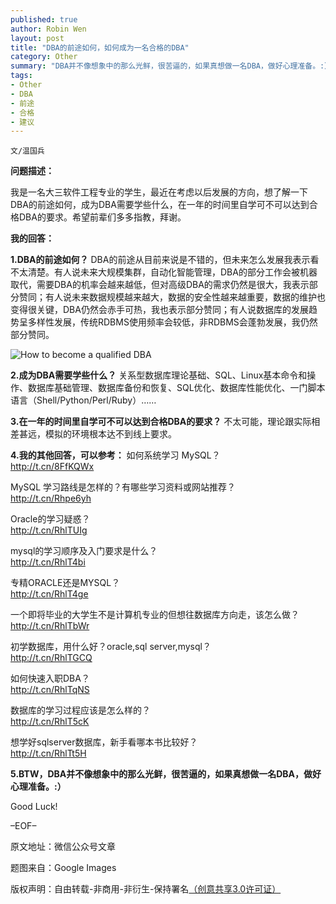 ```yaml
---
published: true
author: Robin Wen
layout: post
title: "DBA的前途如何，如何成为一名合格的DBA"
category: Other
summary: "DBA并不像想象中的那么光鲜，很苦逼的，如果真想做一名DBA，做好心理准备。:）知友问题以及我的回答。"
tags: 
- Other
- DBA
- 前途
- 合格
- 建议
---
```


`文/温国兵`

**问题描述：**

我是一名大三软件工程专业的学生，最近在考虑以后发展的方向，想了解一下DBA的前途如何，成为DBA需要学些什么，在一年的时间里自学可不可以达到合格DBA的要求。希望前辈们多多指教，拜谢。

**我的回答：**

**1.DBA的前途如何？**
DBA的前途从目前来说是不错的，但未来怎么发展我表示看不太清楚。有人说未来大规模集群，自动化智能管理，DBA的部分工作会被机器取代，需要DBA的机率会越来越低，但对高级DBA的需求仍然是很大，我表示部分赞同；有人说未来数据规模越来越大，数据的安全性越来越重要，数据的维护也变得很关键，DBA仍然会赤手可热，我也表示部分赞同；有人说数据库的发展趋势呈多样性发展，传统RDBMS使用频率会较低，非RDBMS会蓬勃发展，我仍然部分赞同。

![How to become a qualified DBA](http://i.imgur.com/LCfXHUO.gif)

**2.成为DBA需要学些什么？**
关系型数据库理论基础、SQL、Linux基本命令和操作、数据库基础管理、数据库备份和恢复、SQL优化、数据库性能优化、一门脚本语言（Shell/Python/Perl/Ruby）……

**3.在一年的时间里自学可不可以达到合格DBA的要求？**
不太可能，理论跟实际相差甚远，模拟的环境根本达不到线上要求。

**4.我的其他回答，可以参考：**
如何系统学习 MySQL？<br/>
<a href="http://t.cn/8FfKQWx" target="_blank">http://t.cn/8FfKQWx</a>

MySQL 学习路线是怎样的？有哪些学习资料或网站推荐？<br/>
<a href="http://t.cn/Rhpe6yh" target="_blank">http://t.cn/Rhpe6yh</a>

Oracle的学习疑惑？<br/>
<a href="http://t.cn/RhlTUIg" target="_blank">http://t.cn/RhlTUIg</a>

mysql的学习顺序及入门要求是什么？<br/>
<a href="http://t.cn/RhlT4bi" target="_blank">http://t.cn/RhlT4bi</a>

专精ORACLE还是MYSQL？<br/>
<a href="http://t.cn/RhlT4ge" target="_blank">http://t.cn/RhlT4ge</a>

一个即将毕业的大学生不是计算机专业的但想往数据库方向走，该怎么做？<br/>
<a href="http://t.cn/RhlTbWr" target="_blank">http://t.cn/RhlTbWr</a>

初学数据库，用什么好？oracle,sql server,mysql？<br/>
<a href="http://t.cn/RhlTGCQ" target="_blank">http://t.cn/RhlTGCQ</a>

如何快速入职DBA？<br/>
<a href="http://t.cn/RhlTqNS" target="_blank">http://t.cn/RhlTqNS</a>

数据库的学习过程应该是怎么样的？<br/>
<a href="http://t.cn/RhlT5cK" target="_blank">http://t.cn/RhlT5cK</a>

想学好sqlserver数据库，新手看哪本书比较好？<br/>
<a href="http://t.cn/RhlTt5H" target="_blank">http://t.cn/RhlTt5H</a>

**5.BTW，DBA并不像想象中的那么光鲜，很苦逼的，如果真想做一名DBA，做好心理准备。:）**

Good Luck!

–EOF–

原文地址：微信公众号文章

题图来自：Google Images

版权声明：自由转载-非商用-非衍生-保持署名<a href="http://creativecommons.org/licenses/by-nc-nd/3.0/deed.zh" target="_blank">（创意共享3.0许可证）</a>
